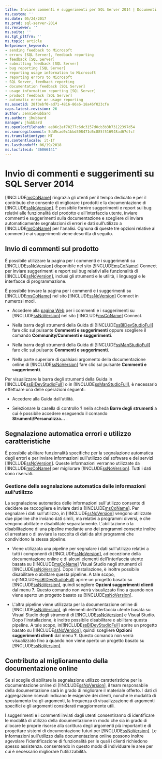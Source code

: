 ```yaml
---
title: Inviare commenti e suggerimenti per SQL Server 2014 | Documenti Microsoft
ms.custom: ''
ms.date: 05/24/2017
ms.prod: sql-server-2014
ms.reviewer: ''
ms.suite: ''
ms.tgt_pltfrm: ''
ms.topic: article
helpviewer_keywords:
- sending feedback to Microsoft
- errors [SQL Server], feedback reporting
- feedback [SQL Server]
- submitting feedback [SQL Server]
- bug reporting [SQL Server]
- reporting usage information to Microsoft
- reporting errors to Microsoft
- SQL Server, feedback reporting
- documentation feedback [SQL Server]
- usage information reporting [SQL Server]
- product feedback [SQL Server]
- automatic error or usage reporting
ms.assetid: 28f3ebf0-ad71-4816-86a6-18a46f023cfe
caps.latest.revision: 26
author: JennieHubbard
ms.author: jhubbard
manager: jhubbard
ms.openlocfilehash: ae86c2af70277c6dc3157d0cb3b3b73122397d54
ms.sourcegitcommit: 5dd5cad0c1bbd308471d6c885f516948ad67dfcf
ms.translationtype: MT
ms.contentlocale: it-IT
ms.lasthandoff: 06/19/2018
ms.locfileid: "36066141"
---
```

# <a name="providing-feedback-for-sql-server-2014"></a>Invio di commenti e suggerimenti su SQL Server 2014
  [!INCLUDE[msCoName](../includes/msconame-md.md)] ringrazia gli utenti per il tempo dedicato e per il contributo che consente di migliorare i prodotti e la documentazione di [!INCLUDE[ssNoVersion](../includes/ssnoversion-md.md)]. È possibile fornire suggerimenti e report sui bug relativi alle funzionalità del prodotto e all'interfaccia utente, inviare commenti e suggerimenti sulla documentazione e scegliere di inviare automaticamente segnalazioni di errori e dati sull'utilizzo a [!INCLUDE[msCoName](../includes/msconame-md.md)] per l'analisi. Ognuna di queste tre opzioni relative ai commenti e ai suggerimenti viene descritta di seguito.  
  
## <a name="submitting-feedback-about-the-product"></a>Invio di commenti sul prodotto  
 È possibile utilizzare la pagina per i commenti e i suggerimenti su [!INCLUDE[ssNoVersion](../includes/ssnoversion-md.md)] disponibile nel sito [!INCLUDE[msCoName](../includes/msconame-md.md)] Connect per inviare suggerimenti e report sui bug relativi alle funzionalità di [!INCLUDE[ssNoVersion](../includes/ssnoversion-md.md)], inclusi gli strumenti e le utilità, i linguaggi e le interfacce di programmazione.  
  
 È possibile trovare la pagina per i commenti e i suggerimenti su [!INCLUDE[msCoName](../includes/msconame-md.md)] nel sito [!INCLUDE[ssNoVersion](../includes/ssnoversion-md.md)] Connect in numerosi modi.  
  
-   Accedere alla [pagina Web](http://go.microsoft.com/fwlink/?linkid=34178) per i commenti e i suggerimenti su [!INCLUDE[ssNoVersion](../includes/ssnoversion-md.md)] nel sito [!INCLUDE[msCoName](../includes/msconame-md.md)] Connect.  
  
-   Nella barra degli strumenti della Guida di [!INCLUDE[ssBIDevStudioFull](../includes/ssbidevstudiofull-md.md)] fare clic sul pulsante **Commenti e suggerimenti** oppure scegliere il comando **Community/Commenti e suggerimenti**.  
  
-   Nella barra degli strumenti della Guida di [!INCLUDE[ssManStudioFull](../includes/ssmanstudiofull-md.md)] fare clic sul pulsante **Commenti e suggerimenti**.  
  
-   Nella parte superiore di qualsiasi argomento della documentazione online di [!INCLUDE[ssNoVersion](../includes/ssnoversion-md.md)] fare clic sul pulsante **Commenti e suggerimenti**.  
  
 Per visualizzare la barra degli strumenti della Guida in [!INCLUDE[ssBIDevStudioFull](../includes/ssbidevstudiofull-md.md)] o in [!INCLUDE[ssManStudioFull](../includes/ssmanstudiofull-md.md)], è necessario effettuare una delle operazioni seguenti:  
  
-   Accedere alla Guida dall'utilità.  
  
-   Selezionare la casella di controllo **?** nella scheda **Barre degli strumenti** a cui è possibile accedere eseguendo il comando **Strumenti/Personalizza…** .  
  
## <a name="automatic-error-and-usage-reporting"></a>Segnalazione automatica errori e utilizzo caratteristiche  
 È possibile abilitare funzionalità specifiche per la segnalazione automatica degli errori e per inviare informazioni sull'utilizzo del software e dei servizi [!INCLUDE[ssNoVersion](../includes/ssnoversion-md.md)]. Queste informazioni verranno utilizzate da [!INCLUDE[msCoName](../includes/msconame-md.md)] per migliorare [!INCLUDE[ssNoVersion](../includes/ssnoversion-md.md)]. Tutti i dati sono riservati.  
  
### <a name="managing-automatic-usage-reporting"></a>Gestione della segnalazione automatica delle informazioni sull'utilizzo  
 La segnalazione automatica delle informazioni sull'utilizzo consente di decidere se raccogliere e inviare dati a [!INCLUDE[msCoName](../includes/msconame-md.md)]. Per segnalare i dati sull'utilizzo, in [!INCLUDE[ssNoVersion](../includes/ssnoversion-md.md)] vengono utilizzate due pipeline che inviano dati simili, ma relativi a programmi diversi, e che vengono abilitate e disabilitate separatamente. L'abilitazione o la disabilitazione di una pipeline mediante uno dei programmi consente inoltre di arrestare o di avviare la raccolta di dati da altri programmi che condividono la stessa pipeline.  
  
-   Viene utilizzata una pipeline per segnalare i dati sull'utilizzo relativi a tutti i componenti di [!INCLUDE[ssNoVersion](../includes/ssnoversion-md.md)], ad eccezione della documentazione online e di alcuni elementi dell'interfaccia utente basata su [!INCLUDE[msCoName](../includes/msconame-md.md)] Visual Studio negli strumenti di [!INCLUDE[ssNoVersion](../includes/ssnoversion-md.md)]. Dopo l'installazione, è inoltre possibile disabilitare o abilitare questa pipeline. A tale scopo, in[!INCLUDE[ssBIDevStudioFull](../includes/ssbidevstudiofull-md.md)] aprire un progetto basato su [!INCLUDE[ssNoVersion](../includes/ssnoversion-md.md)], quindi scegliere **Opzioni suggerimenti clienti** dal menu **?**. Questo comando non verrà visualizzato fino a quando non viene aperto un progetto basato su [!INCLUDE[ssNoVersion](../includes/ssnoversion-md.md)].  
  
-   L'altra pipeline viene utilizzata per la documentazione online di [!INCLUDE[ssNoVersion](../includes/ssnoversion-md.md)], gli elementi dell'interfaccia utente basata su Visual Studio degli strumenti di [!INCLUDE[ssNoVersion](../includes/ssnoversion-md.md)] e Visual Studio. Dopo l'installazione, è inoltre possibile disabilitare o abilitare questa pipeline. A tale scopo, in[!INCLUDE[ssBIDevStudioFull](../includes/ssbidevstudiofull-md.md)] aprire un progetto basato su [!INCLUDE[ssNoVersion](../includes/ssnoversion-md.md)], quindi scegliere **Opzioni suggerimenti clienti** dal menu **?**. Questo comando non verrà visualizzato fino a quando non viene aperto un progetto basato su [!INCLUDE[ssNoVersion](../includes/ssnoversion-md.md)].  
  
## <a name="helping-build-a-better-books-online"></a>Contributo al miglioramento della documentazione online  
 Se si sceglie di abilitare la segnalazione utilizzo caratteristiche per la documentazione online di [!INCLUDE[ssNoVersion](../includes/ssnoversion-md.md)], il team responsabile della documentazione sarà in grado di migliorare il materiale offerto. I dati di aggregazione ricevuti indicano le esigenze dei clienti, nonché le modalità di spostamento tra gli argomenti, la frequenza di visualizzazione di argomenti specifici e gli argomenti considerati maggiormente utili.  
  
 I suggerimenti e i commenti inviati dagli utenti consentiranno di identificare le modalità di utilizzo della documentazione in modo che sia in grado di allocare le proprie risorse alla scrittura degli argomenti più importanti e di progettare sistemi di documentazione futuri per [!INCLUDE[ssNoVersion](../includes/ssnoversion-md.md)]. Le informazioni sull'utilizzo dalla documentazione online possono inoltre agevolare l'identificazione di funzionalità per le quali i clienti richiedono spesso assistenza. consentendo in questo modo di individuare le aree per cui è necessario migliorare l'utilizzabilità.  
  
  